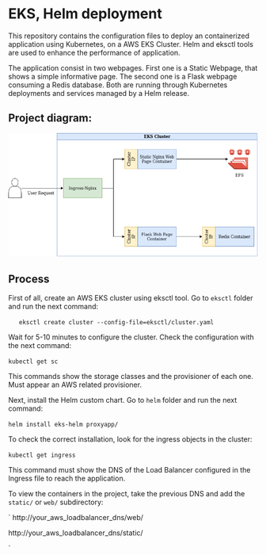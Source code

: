 # EKS, Helm deployment
This repository contains the configuration files to deploy an containerized application using Kubernetes, on a AWS EKS Cluster. Helm and eksctl tools are used to enhance the performance of application.

The application consist in two webpages. First one is a Static Webpage, that shows a simple informative page. The second one is a Flask webpage consuming a Redis database. Both are running through Kubernetes deployments and services managed by a Helm release.

## Project diagram:
![EKS Helm Deployment](/images/initial.png)

## Process

First of all, create an AWS EKS cluster using eksctl tool.
Go to `eksctl` folder and run the next command:

`   
eksctl create cluster --config-file=eksctl/cluster.yaml
`

Wait for 5-10 minutes to configure the cluster. Check the configuration with the next command:

`
kubectl get sc
`

This commands show the storage classes and the provisioner of each one.
Must appear an AWS related provisioner.


Next, install the Helm custom chart. 
Go to `helm` folder and run the next command:

`
helm install eks-helm proxyapp/
`

To check the correct installation, look for the ingress objects in the cluster:

`
kubectl get ingress
`

This command must show the DNS of the Load Balancer configured in the Ingress file to reach the application.

To view the containers in the project, take the previous DNS and add the `static/` or `web/` subdirectory:

`
http://your_aws_loadbalancer_dns/web/

http://your_aws_loadbalancer_dns/static/

`
